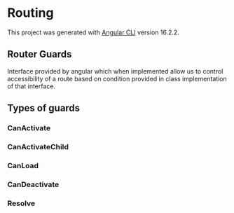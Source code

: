 # Routing

This project was generated with [Angular CLI](https://github.com/angular/angular-cli) version 16.2.2.

## Router Guards

Interface provided by angular which when implemented allow us to control accessibility of a route based on condition provided in class implementation of that interface. 

## Types of guards 

### CanActivate 
### CanActivateChild
### CanLoad
### CanDeactivate
### Resolve